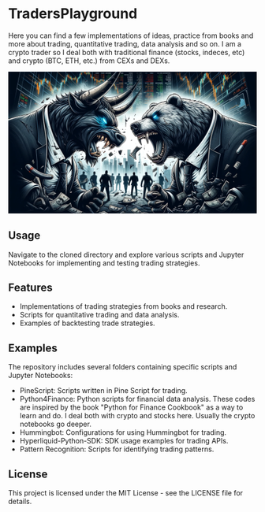 # TradersPlayground
Here you can find a few implementations of ideas, practice from books and more about trading, quantitative trading, data analysis and so on.
I am a crypto trader so I deal both with traditional finance (stocks, indeces, etc) and crypto (BTC, ETH, etc.) from CEXs and DEXs.

![Image1](_images/bullvsbear.webp)

## Usage
Navigate to the cloned directory and explore various scripts and Jupyter Notebooks for implementing and testing trading strategies.

## Features
- Implementations of trading strategies from books and research.
- Scripts for quantitative trading and data analysis.
- Examples of backtesting trade strategies.

## Examples
The repository includes several folders containing specific scripts and Jupyter Notebooks:
- PineScript: Scripts written in Pine Script for trading.
- Python4Finance: Python scripts for financial data analysis. These codes are inspired by the book "Python for Finance Cookbook" as a way to learn and do. I deal both with crypto and stocks here. Usually the crypto notebooks go deeper.
- Hummingbot: Configurations for using Hummingbot for trading.
- Hyperliquid-Python-SDK: SDK usage examples for trading APIs.
- Pattern Recognition: Scripts for identifying trading patterns.

## License
This project is licensed under the MIT License - see the LICENSE file for details.